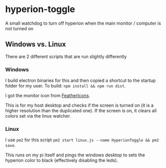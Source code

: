 # hyperion-toggle
A small watchdog to turn off hyperion when the main monitor / computer is not turned on

## Windows vs. Linux
There are 2 different scripts that are run slightly differently

### Windows
I build electron binaries for this and then copied a shortcut to the startup folder for my user.
To build: `npm install && npm run dist`.

I got the monitor icon from [FeatherIcons](https://feathericons.com/).

This is for my host desktop and checks if the screen is turned on (it is a higher resolution than the duplicated one). If the screen is on, it clears all colors set via the linux watcher.

### Linux
I use `pm2` for this script `pm2 start linux.js --name HyperionToggle && pm2 save`.

This runs on my pi itself and pings the windows desktop to sets the hyperion color to black (effectively disabling the leds).
